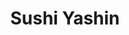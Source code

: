 ---
layout: place
title: Sushi Yashin
permalink: /new-york/brooklyn/sushi-yashin.html
stateAbbr: NY
stateName: New York
cityName: Brooklyn
seo:
  type: restaurant
  links: https://www.sushiyashin.com/
place_id: ChIJSdgc3f1awokRq3dr7RS4D4g
photos:
  - name: >-
      places/ChIJSdgc3f1awokRq3dr7RS4D4g/photos/AeeoHcJXKTlco_bfW7MdLe1nnVvW3Oc7G215luNYI-2JjsWHUDfp4ZyAV4NmR8OtZ67PQFKjMjlWQHqmbNHn0nT7mu8H6GfMKV3BjH55eGFC27grKoAJ1-ZKdtVXm_bNBPI8isWfgC8cb_yPgrfXwvEqEp0X51QbcQ9pt3Q__PD9IE-eZdFDg8wFAdn4tBUrOs2jG1qpAD2uAMscqmqWn95UgyIJTWDLjrm8N_-TwugmAwFAlgMIpYSRZb4idfkDMvodu1KzBGSbObasg6mW1ckky0fFzGfOVza89PWhgsbm8J18pB0W8MEuSFbYJ2F8-Kj5wwV27o8wXcq7_Q8foQo0Ww0tgSSNrPde4lpx_D7xxUksjZ66O9Y7iaC7h_7dIlKzC3pVjrkm35q02ovPkJ97Hud8_YdlSFMGUHSRh9wO9jW3dvgu
    widthPx: 4800
    heightPx: 3840
    authorAttributions:
      - displayName: Nic Garcia
        uri: https://maps.google.com/maps/contrib/105601992699102170460
        photoUri: >-
          https://lh3.googleusercontent.com/a-/ALV-UjXcSq9plx4YrTqFmwFSTa3n-mJMSwp9TW62hId8Y2MnmIp4kFxo=s100-p-k-no-mo
    flagContentUri: >-
      https://www.google.com/local/imagery/report/?cb_client=maps_api_places.places_api&image_key=!1e10!2sCIHM0ogKEICAgMDQ-KbA7QE&hl=en-US
    googleMapsUri: >-
      https://www.google.com/maps/place//data=!3m4!1e2!3m2!1sCIHM0ogKEICAgMDQ-KbA7QE!2e10!4m2!3m1!1s0x89c25afddd1cd849:0x880fb814ed6b77ab
  - name: >-
      places/ChIJSdgc3f1awokRq3dr7RS4D4g/photos/AeeoHcLaccYdpzmoQOjVYWOFDSze3LC048eg4EUk5QEmyX54QFy-SlP5n0sVs3NSTczG9J1Z4-K-kqEUZ--tKhAHaTvDQ4cB74UmEJfMCrKTiC_WKYzTniLPxbw3bRM8r57xE5OqfSmuxUM4h3ocNUZ00e-ErR1n0hTPUUWshiKYGoKUd0zUjCdnve0fGUq2iOA77U2gBgaB8xtsT83kVmGtSJCL62ZabvDhBLRxOEQTdnTygdWaichkzEwgoE-QUOoVRNBtJe9NtWomL0PDQ8FGhQHWAxRniQvrRaFM4N4igkwAngngiGa_sICFmfXE1QgpGAJ2GaaVxSOMerbBhmvCQTR70DJf2FbkAxVfoRpv3RSUsI8KsOQ6v4BoGaIOlGEAdIicnvsqI4tWepfJG4hEWBUgRi3eZo7qJh2TUqb1D37L4Q
    widthPx: 4032
    heightPx: 2268
    authorAttributions:
      - displayName: Julien Bourneuf
        uri: https://maps.google.com/maps/contrib/111644518165064679706
        photoUri: >-
          https://lh3.googleusercontent.com/a-/ALV-UjXTFvA2akW2Fi_3ob2X2GUaSRSOYrTT96etbYbA9zpOfQAQDy5mSA=s100-p-k-no-mo
    flagContentUri: >-
      https://www.google.com/local/imagery/report/?cb_client=maps_api_places.places_api&image_key=!1e10!2sCIHM0ogKEICAgICk4sD3fg&hl=en-US
    googleMapsUri: >-
      https://www.google.com/maps/place//data=!3m4!1e2!3m2!1sCIHM0ogKEICAgICk4sD3fg!2e10!4m2!3m1!1s0x89c25afddd1cd849:0x880fb814ed6b77ab
  - name: >-
      places/ChIJSdgc3f1awokRq3dr7RS4D4g/photos/AeeoHcLEoo2pxZJkhky8MTyFbKhmI0keKM1bbk4af5HcLuaa-DHayo6rQQefcYTuhYgZyNXILBYoFntMKRaMtqbPUuaxfnmAZ__gEjSqsmUZZ_S7GraL61xkXxAi7XbZo1p1sdorkQcIVTQKcmoQDBMRwsi2F2N0tD10nPEbUFZr8A8-SUqToqkiKVH-wGYGbbXCz1YzLXprwgnFlUmB09JAJZnBSMvOEy14bXohXOvHz_O2jpr2mYXvpUj8IH-9dSn5qIJoMjv51aPmhAgeAiwWhEZYw1Kt97JNraduxI_kprdVI_JWRUpZoOFI9Rza_DnqbPnB43FgBdzjYqiDJ86SZDHpjHYCEm3Xpc-hKug4jLF0kaQ-dXHHEboxgn0mN1cSAiklpDRzwWjV-2Ud_gm-_F2Mh4EpZBTcinHYca0ytMIFVLIF
    widthPx: 4032
    heightPx: 3024
    authorAttributions:
      - displayName: Jesse Xu
        uri: https://maps.google.com/maps/contrib/101630521694810011576
        photoUri: >-
          https://lh3.googleusercontent.com/a-/ALV-UjUfV1BFHZzFWZM-8_8jzEmt13NHk2feU8iQ32M5hAkRu9iAqYQfnQ=s100-p-k-no-mo
    flagContentUri: >-
      https://www.google.com/local/imagery/report/?cb_client=maps_api_places.places_api&image_key=!1e10!2sCIHM0ogKEICAgIDE_MuilwE&hl=en-US
    googleMapsUri: >-
      https://www.google.com/maps/place//data=!3m4!1e2!3m2!1sCIHM0ogKEICAgIDE_MuilwE!2e10!4m2!3m1!1s0x89c25afddd1cd849:0x880fb814ed6b77ab
  - name: >-
      places/ChIJSdgc3f1awokRq3dr7RS4D4g/photos/AeeoHcKcJ15m2Csifk3MKLuwJjpUvMd2Uc5qmsLmcOhjdyJr6lLKaXQ_sQjACimPkSezwmT59Q-rHoKHn1aPqcAVYMlmmDkvFW7qjHxnsypTXE13N4B4Q5H12XwgN_G0PZj3MpvfLCq8uZHTEIGwQJTOhdOHIkDF3cbHonttBLa-vhHbtpBvOqZXoox5188_f4qyFpOCEke4cxWlTsL08RzpQ0h3oSrx-FrAAOPazUM4tne8Z6ROCpQCtQ36wlTvSZJqq-361-oIinJjJkdvfUkgHzOsi9SfZtTfcbk4qaxreoNVyWwvYRZNc0dUPg1p4KjkThLDx2OumXWT6jSVxmGlckOP3RCssXV_jKuMRRYfyIUqTKvAxJJBlzj2I4yrobBciYrzt9w1ec5XY4mJruLTO4BiVIoXH4QzjgbUH1Kh2_g
    widthPx: 3024
    heightPx: 4032
    authorAttributions:
      - displayName: Yunji Liu
        uri: https://maps.google.com/maps/contrib/111269952845966417337
        photoUri: >-
          https://lh3.googleusercontent.com/a/ACg8ocKi8DPxSCyvyEXsyXM1XdMKl7vje0Yv-IN8yx_6lsNEIq0Rjw=s100-p-k-no-mo
    flagContentUri: >-
      https://www.google.com/local/imagery/report/?cb_client=maps_api_places.places_api&image_key=!1e10!2sCIHM0ogKEICAgIDVl6CCIA&hl=en-US
    googleMapsUri: >-
      https://www.google.com/maps/place//data=!3m4!1e2!3m2!1sCIHM0ogKEICAgIDVl6CCIA!2e10!4m2!3m1!1s0x89c25afddd1cd849:0x880fb814ed6b77ab
  - name: >-
      places/ChIJSdgc3f1awokRq3dr7RS4D4g/photos/AeeoHcJxugjhN_dt5RgEKtpjoKjz17iOiYLv0Jd4aaukxYmGwlyYnUMrKMqdqxiMhap2-XCJCPXUzDHmflsTtfJe3SoAgsarqcLAaPIpIimKRIQYuYe37Ni508lT-p6P8_4vJh-GpVFlouBYBVsoxOkxzQjeSAvHgjgHj62lX3Tr8Ky3YLLQbPqOlHMjiLdEOfHnezyrwMsFzkxNnpNIUVVhsC68fcxbQZVmw0OfoF1yQwLFjyL7GnRHzErQQZwcQlwbKsP3cnGLNbP-Re5pCRakZkKBl9shV_1BwxperVj5CMKY3rgi5_5op7PIAzR73n0l14xys9GOKbAiVWD8udKDbIh5pSURUzKaa6PNp2I2oWvkzhLA0xLxuWdEzODO_OBDAeDUK3-4O-sl261rjrQ1kgTNIegfsy6T2ck7jmlxDHkPW1gi
    widthPx: 3600
    heightPx: 4800
    authorAttributions:
      - displayName: Kicks Kegs
        uri: https://maps.google.com/maps/contrib/109501076204071866175
        photoUri: >-
          https://lh3.googleusercontent.com/a-/ALV-UjUOpNGj1eoejP7Bke0TEh7g5nBxe00SC9dmi5zdQRf8iWEXCaw=s100-p-k-no-mo
    flagContentUri: >-
      https://www.google.com/local/imagery/report/?cb_client=maps_api_places.places_api&image_key=!1e10!2sCIHM0ogKEICAgIC_hMeLvgE&hl=en-US
    googleMapsUri: >-
      https://www.google.com/maps/place//data=!3m4!1e2!3m2!1sCIHM0ogKEICAgIC_hMeLvgE!2e10!4m2!3m1!1s0x89c25afddd1cd849:0x880fb814ed6b77ab
  - name: >-
      places/ChIJSdgc3f1awokRq3dr7RS4D4g/photos/AeeoHcK7LK2J14Xnyxm0u5sJuyratgTm_yPaXJ_nhJGz6S_RAfQoB1iBhE_uk5zqK4t93WlFG_9ty6aR1aztCx9KbbPkLKeFF72ATSxYLMXvxewbaf_JahhfNdGiCoRqnYLGlYVXNpE_EOfIVyL2_ozLqNgULtFwEJBL8hE5RF_7k4dGHqOfQQSv6DyB0FVbwSO0H5_uTzEPogLKKB4QbI48QkBwZG-H5I1XgQFlTMuRCbuJtKu3IUqCECebl68BHn77bGnEc9In2k_2_0nOhCGFHLkf79i8Src0ui_5zQaAVjxpJfj-L8BCBZjKKL4-Q3IVmwT_p3IFwLZWKRJ1b0Ipo-4AekAe_EaqhSrhvJwpAG7DvL_SAAhRZi_wSfUXKLXIa1VC-cdGH-lnNVWazkHwDZXVKqA7zJHsYsSQ-jmHjkA6JQ
    widthPx: 3600
    heightPx: 4800
    authorAttributions:
      - displayName: Kicks Kegs
        uri: https://maps.google.com/maps/contrib/109501076204071866175
        photoUri: >-
          https://lh3.googleusercontent.com/a-/ALV-UjUOpNGj1eoejP7Bke0TEh7g5nBxe00SC9dmi5zdQRf8iWEXCaw=s100-p-k-no-mo
    flagContentUri: >-
      https://www.google.com/local/imagery/report/?cb_client=maps_api_places.places_api&image_key=!1e10!2sCIHM0ogKEICAgIC_hMeLfg&hl=en-US
    googleMapsUri: >-
      https://www.google.com/maps/place//data=!3m4!1e2!3m2!1sCIHM0ogKEICAgIC_hMeLfg!2e10!4m2!3m1!1s0x89c25afddd1cd849:0x880fb814ed6b77ab
  - name: >-
      places/ChIJSdgc3f1awokRq3dr7RS4D4g/photos/AeeoHcKgkVJFZUuCmMqLtd0TqUxqCweuT_qPlDpNSf5_TD7VRdkUvZXp0We9wrL2DG1T25zzzqac1DcqVO105Wxf5-5TvGOP-4ZqBxkrRV7vWZGYBMmJfUFVVo7NGL_06CSK4oIl1ACckR3I0EdL40gZnlSPslS4OxoU5xt37JvlEieFWfeAoCaj_EcWtHcRClnXPUm3QMa726hbH7cSYr0Fe43z6DAY17Ce3qurXHOLp3QGN712dqW-6WTELaVMOdf23zvi5oLjz4TWgQ-bXDkPzHVAwKA_Z5K5dGTeVfct1XWq5q7R7dEo0zDhV1sG263Ml9osZvafe0sCDR-RwH05tVRanMMKNx3MrshczQ2_H_L7W1aCvHAnQPopg4p0Am6VSi4t3Jjj8ZGqtLH-YWb5IWiYacR9TjVxjEwSfAS-OmRTFREW
    widthPx: 2918
    heightPx: 2921
    authorAttributions:
      - displayName: Suanne Lee
        uri: https://maps.google.com/maps/contrib/104106861700096584296
        photoUri: >-
          https://lh3.googleusercontent.com/a-/ALV-UjWu5-D75bOH2Z2qKB8Ot4Ow_F9f9xaQxsd6vTyOl9qXAxYW98V_-A=s100-p-k-no-mo
    flagContentUri: >-
      https://www.google.com/local/imagery/report/?cb_client=maps_api_places.places_api&image_key=!1e10!2sCIHM0ogKEICAgICRlYbx9QE&hl=en-US
    googleMapsUri: >-
      https://www.google.com/maps/place//data=!3m4!1e2!3m2!1sCIHM0ogKEICAgICRlYbx9QE!2e10!4m2!3m1!1s0x89c25afddd1cd849:0x880fb814ed6b77ab
  - name: >-
      places/ChIJSdgc3f1awokRq3dr7RS4D4g/photos/AeeoHcLIx0WM_YdECXZFhmjsjUhmHlaJiurkzexHG7Hpw8YmQYDf_OhuLMZeUYgvv2xk2cIkNTuKxiaZ6A80VGs6p45NV5iChQDORc8ifTtd13TN2ngBnUuD6JV02WQ3OHCxFFkzi8RjSK2leRhxYxNnNN0cGrlTclWrStFVWZ-Do56z3j26TPYl5pH8qWMLr9uuWJjQb7wmTZ78o_gh_lgZUaliEIGhgY4dzo-ov_X-lJ0LXwyEsXD-HKUoAdiYFGIMvbh6H63h_4Zwgon7Yku4Fz6__yb78uHN9vMVxnMNSN7hxuKhPN8Cw00pEfRmNovl9fhsSg5uisV-g5jfnsjz2WP77UEdI16hJeR3aNhyGsWSacazhc5vMmSDMJY8i_bgfnA3c7alkEA9N1V9hHQkvhiKvYLZu5qjzlyqzlzACbXdlZBJ
    widthPx: 4032
    heightPx: 1960
    authorAttributions:
      - displayName: Julien Bourneuf
        uri: https://maps.google.com/maps/contrib/111644518165064679706
        photoUri: >-
          https://lh3.googleusercontent.com/a-/ALV-UjXTFvA2akW2Fi_3ob2X2GUaSRSOYrTT96etbYbA9zpOfQAQDy5mSA=s100-p-k-no-mo
    flagContentUri: >-
      https://www.google.com/local/imagery/report/?cb_client=maps_api_places.places_api&image_key=!1e10!2sCIHM0ogKEICAgICq9q2mqAE&hl=en-US
    googleMapsUri: >-
      https://www.google.com/maps/place//data=!3m4!1e2!3m2!1sCIHM0ogKEICAgICq9q2mqAE!2e10!4m2!3m1!1s0x89c25afddd1cd849:0x880fb814ed6b77ab
  - name: >-
      places/ChIJSdgc3f1awokRq3dr7RS4D4g/photos/AeeoHcI5mVnMSlKCMeRko9VrFmKVNUDHBEiRWlUhBOJzaRYVbc8OYWoW105KAqQVl2UFv1zNKWvYVOK_UwI2waeBZKGOYruP3IucSI8skBC8dgS7-bvNv-OPJvTNyEWre2JjVDQ09wE8Cq3YZvmhg-G8BQ7-PWf0LmcMXBvBGvrESmkqkF1GSdR7ipN5_xODnRR_0GM3UgY-EqcZp1Eg7oddHeSMRBsr9kvsHhxDP_MggNPT4VcEYzow113Y172sbCR8_ciJy6Wf7CfIiSy9sUL_pJHLb-C9K7KUge7DcR9EiZkwhF9KhIe1FO8OBdAb3h2kQ4ASLn2E91q1KpJnUG6YVfkOPBDogLGqQZhsq9VUzAyY_013eZTz23LhI-J_PRfBF_6d8RLxcVjv2uuVg12W1-0D7eZQlfL_ljdPnl_MhdbmEAxi
    widthPx: 3024
    heightPx: 4032
    authorAttributions:
      - displayName: Alex Rivera
        uri: https://maps.google.com/maps/contrib/102730544060063802481
        photoUri: >-
          https://lh3.googleusercontent.com/a-/ALV-UjWS5i3SS3FiuhW0eCgOFzMzZ3GPI-Dantxlj6gfs3jMGmLiXdKqIw=s100-p-k-no-mo
    flagContentUri: >-
      https://www.google.com/local/imagery/report/?cb_client=maps_api_places.places_api&image_key=!1e10!2sCIHM0ogKEICAgICnvZSUygE&hl=en-US
    googleMapsUri: >-
      https://www.google.com/maps/place//data=!3m4!1e2!3m2!1sCIHM0ogKEICAgICnvZSUygE!2e10!4m2!3m1!1s0x89c25afddd1cd849:0x880fb814ed6b77ab
  - name: >-
      places/ChIJSdgc3f1awokRq3dr7RS4D4g/photos/AeeoHcKt4jrfA_hbZrdgSkFjxdTPrIrpImK-UWeFnqQScl9OlvCBQHHa1L5o-SnWMVigh-mAE9uAnFse3dS-zZQ1d3DLFEmT4AFoQ0sobvhEmC6rhusZzl5zTWoZl6puwH6Roti-IP3kFvPhok2lDsTNMDywGBNq3V_DJcIhYAZCoP4rMy27CVLYI_7ehYtKDK3F2iGBTE5RS7P-1kgb6Mjv0qiGusdfoppZHXU8WWoIvQqAxOplXedHplSu3gVou8b0N4Rhu_BwvMasoBHuXPLVx5raaQz-17fHzOjTs5U9wTtgBN6GK3QkQkl_e-zNorL5505bKMkfjD9cRU0-reOt9yVXHC0g9z-tfrAF9kdiF6KWXTUYPgp7NRDpDAYoHpymYC9VEielntb54WYLxsyUShqDkgtmMNxghAJfvqOdbHk
    widthPx: 3600
    heightPx: 4800
    authorAttributions:
      - displayName: Kicks Kegs
        uri: https://maps.google.com/maps/contrib/109501076204071866175
        photoUri: >-
          https://lh3.googleusercontent.com/a-/ALV-UjUOpNGj1eoejP7Bke0TEh7g5nBxe00SC9dmi5zdQRf8iWEXCaw=s100-p-k-no-mo
    flagContentUri: >-
      https://www.google.com/local/imagery/report/?cb_client=maps_api_places.places_api&image_key=!1e10!2sCIHM0ogKEICAgIC_hMeLPg&hl=en-US
    googleMapsUri: >-
      https://www.google.com/maps/place//data=!3m4!1e2!3m2!1sCIHM0ogKEICAgIC_hMeLPg!2e10!4m2!3m1!1s0x89c25afddd1cd849:0x880fb814ed6b77ab
address: 381 5th Ave, Brooklyn, NY 11215, USA
street: 381 5th Ave
city: Brooklyn
state: NY
zip: '11215'
country: USA
neighborhood: Park Slope
latitude: '40.670856'
longitude: '-73.984732'
accessibility_options:
  wheelchairAccessibleParking: false
business_status: OPERATIONAL
name: Sushi Yashin
google_maps_links:
  directionsUri: >-
    https://www.google.com/maps/dir//''/data=!4m7!4m6!1m1!4e2!1m2!1m1!1s0x89c25afddd1cd849:0x880fb814ed6b77ab!3e0
  placeUri: https://maps.google.com/?cid=9804257313830959019
  writeAReviewUri: >-
    https://www.google.com/maps/place//data=!4m3!3m2!1s0x89c25afddd1cd849:0x880fb814ed6b77ab!12e1
  reviewsUri: >-
    https://www.google.com/maps/place//data=!4m4!3m3!1s0x89c25afddd1cd849:0x880fb814ed6b77ab!9m1!1b1
  photosUri: >-
    https://www.google.com/maps/place//data=!4m3!3m2!1s0x89c25afddd1cd849:0x880fb814ed6b77ab!10e5
primary_type: Sushi Restaurant
opening_hours:
  regular: null
  current: null
secondary_opening_hours:
  regular:
    weekdayDescriptions: null
    type: null
  current:
    weekdayDescriptions: null
    type: null
phone: (718) 788-6789
price_level: PRICE_LEVEL_MODERATE
price_range: $30 &ndash; $50
rating: '4.4'
rating_count: 0
website: https://www.sushiyashin.com/
description: >-
  Explore Sushi Yashin in Brooklyn, NY$$$Sushi Yashin in Brooklyn, NY, stands
  out as a cozy Japanese eatery perfect for those seeking fresh sushi options in
  a relaxed setting. This spot delivers a menu featuring artfully prepared
  rolls, sashimi, and chef-driven specials that highlight quality ingredients
  and thoughtful flavors, including choices for vegetarians. With its moderate
  pricing and welcoming vibe, it's an ideal destination for anyone looking for
  authentic Japanese cuisine without the fuss. Whether you're in the mood for a
  quick lunch or a casual dinner, the compact space makes it easy to enjoy
  top-rated sushi close to home, blending simplicity with satisfying tastes that
  keep locals coming back.
generative_summary: >-
  Explore Sushi Yashin in Brooklyn, NY$$$Sushi Yashin in Brooklyn, NY, stands
  out as a cozy Japanese eatery perfect for those seeking fresh sushi options in
  a relaxed setting. This spot delivers a menu featuring artfully prepared
  rolls, sashimi, and chef-driven specials that highlight quality ingredients
  and thoughtful flavors, including choices for vegetarians. With its moderate
  pricing and welcoming vibe, it's an ideal destination for anyone looking for
  authentic Japanese cuisine without the fuss. Whether you're in the mood for a
  quick lunch or a casual dinner, the compact space makes it easy to enjoy
  top-rated sushi close to home, blending simplicity with satisfying tastes that
  keep locals coming back.
generative_disclosure: Summarized by AI using the Grok-3-Mini model.
reviews:
  - name: >-
      places/ChIJSdgc3f1awokRq3dr7RS4D4g/reviews/ChdDSUhNMG9nS0VJQ0FnSUNudlpTVThnRRAB
    relativePublishTimeDescription: 4 months ago
    rating: 4
    text:
      text: >-
        Food was good. I really liked the gyoza and the chicken karaage. The
        sushi was ok. I preferred the appetizers. Not bad.
      languageCode: en
    originalText:
      text: >-
        Food was good. I really liked the gyoza and the chicken karaage. The
        sushi was ok. I preferred the appetizers. Not bad.
      languageCode: en
    authorAttribution:
      displayName: Alex Rivera
      uri: https://www.google.com/maps/contrib/102730544060063802481/reviews
      photoUri: >-
        https://lh3.googleusercontent.com/a-/ALV-UjWS5i3SS3FiuhW0eCgOFzMzZ3GPI-Dantxlj6gfs3jMGmLiXdKqIw=s128-c0x00000000-cc-rp-mo-ba4
    publishTime: '2024-11-15T21:38:59.441660Z'
    flagContentUri: >-
      https://www.google.com/local/review/rap/report?postId=ChdDSUhNMG9nS0VJQ0FnSUNudlpTVThnRRAB&d=17924085&t=1
    googleMapsUri: >-
      https://www.google.com/maps/reviews/data=!4m6!14m5!1m4!2m3!1sChdDSUhNMG9nS0VJQ0FnSUNudlpTVThnRRAB!2m1!1s0x89c25afddd1cd849:0x880fb814ed6b77ab
  - name: >-
      places/ChIJSdgc3f1awokRq3dr7RS4D4g/reviews/ChdDSUhNMG9nS0VJQ0FnSUQzbVBlMXV3RRAB
    relativePublishTimeDescription: a month ago
    rating: 1
    text:
      text: >-
        I ordered delivery once and specified no knocking as I’m in the middle
        of a meeting. Immediately after the order was placed I also received a
        message saying tip in cash. I had already tip on grubhub. I don’t have
        time for this back and forth. When he arrived he proceeded to bang, yes
        bang not knocking, for a solid 3-5 minutes. On and off. I believe they
        deliver their own orders.


        The food was ok so i decided to dine in this time. The food was in fact
        just ok. I ordered a chirashi bowl this time. Something about the fish
        just doesn’t taste the freshest. The tamago egg had a strange yellow hue
        to it.. service was nearly nonexistent.


        I think you should always feel confident and comfortable to eat raw fish
        at a sushi restaurant. I did not feel confident about it eating here.
      languageCode: en
    originalText:
      text: >-
        I ordered delivery once and specified no knocking as I’m in the middle
        of a meeting. Immediately after the order was placed I also received a
        message saying tip in cash. I had already tip on grubhub. I don’t have
        time for this back and forth. When he arrived he proceeded to bang, yes
        bang not knocking, for a solid 3-5 minutes. On and off. I believe they
        deliver their own orders.


        The food was ok so i decided to dine in this time. The food was in fact
        just ok. I ordered a chirashi bowl this time. Something about the fish
        just doesn’t taste the freshest. The tamago egg had a strange yellow hue
        to it.. service was nearly nonexistent.


        I think you should always feel confident and comfortable to eat raw fish
        at a sushi restaurant. I did not feel confident about it eating here.
      languageCode: en
    authorAttribution:
      displayName: lelll omo
      uri: https://www.google.com/maps/contrib/101877196111780867415/reviews
      photoUri: >-
        https://lh3.googleusercontent.com/a/ACg8ocIxihoG69yvg-bT3tWrveRBm7DNN27Q4qJRcYfUISQFUGpg1Hg=s128-c0x00000000-cc-rp-mo-ba3
    publishTime: '2025-02-27T14:05:55.795089Z'
    flagContentUri: >-
      https://www.google.com/local/review/rap/report?postId=ChdDSUhNMG9nS0VJQ0FnSUQzbVBlMXV3RRAB&d=17924085&t=1
    googleMapsUri: >-
      https://www.google.com/maps/reviews/data=!4m6!14m5!1m4!2m3!1sChdDSUhNMG9nS0VJQ0FnSUQzbVBlMXV3RRAB!2m1!1s0x89c25afddd1cd849:0x880fb814ed6b77ab
  - name: >-
      places/ChIJSdgc3f1awokRq3dr7RS4D4g/reviews/ChdDSUhNMG9nS0VJQ0FnSUQ1MExYS193RRAB
    relativePublishTimeDescription: a year ago
    rating: 5
    text:
      text: >-
        I’ve only ordered food to-go from Sushi Yashin and I ordered it 4 days
        in a row, so I hope that sums up my review for the most part.

        The Spicy Girl roll is tasty and delicious with fresh tuna and jalapeno
        for a kick. The Apollo roll is tempura shrimp with some sort of mayo on
        top. The Rainbow roll has different fish on top like tuna, salmon, and
        yellowtail—if you’re looking for one roll with variety, this is the one
        I’d recommend.

        As for the normal rolls, can’t go wrong with a basic California roll.

        We will definitely be back and hopefully for dine-in so we can try it at
        its freshest!
      languageCode: en
    originalText:
      text: >-
        I’ve only ordered food to-go from Sushi Yashin and I ordered it 4 days
        in a row, so I hope that sums up my review for the most part.

        The Spicy Girl roll is tasty and delicious with fresh tuna and jalapeno
        for a kick. The Apollo roll is tempura shrimp with some sort of mayo on
        top. The Rainbow roll has different fish on top like tuna, salmon, and
        yellowtail—if you’re looking for one roll with variety, this is the one
        I’d recommend.

        As for the normal rolls, can’t go wrong with a basic California roll.

        We will definitely be back and hopefully for dine-in so we can try it at
        its freshest!
      languageCode: en
    authorAttribution:
      displayName: David Moldvai
      uri: https://www.google.com/maps/contrib/105361294518909986832/reviews
      photoUri: >-
        https://lh3.googleusercontent.com/a-/ALV-UjX90ckqIbIbNyXrCNfbyY6voDqq6evU1AqAOMudaqukrHN4O-Qt=s128-c0x00000000-cc-rp-mo-ba4
    publishTime: '2023-10-19T00:33:29.890626Z'
    flagContentUri: >-
      https://www.google.com/local/review/rap/report?postId=ChdDSUhNMG9nS0VJQ0FnSUQ1MExYS193RRAB&d=17924085&t=1
    googleMapsUri: >-
      https://www.google.com/maps/reviews/data=!4m6!14m5!1m4!2m3!1sChdDSUhNMG9nS0VJQ0FnSUQ1MExYS193RRAB!2m1!1s0x89c25afddd1cd849:0x880fb814ed6b77ab
  - name: >-
      places/ChIJSdgc3f1awokRq3dr7RS4D4g/reviews/ChZDSUhNMG9nS0VJQ0FnSURKMUtXU2NBEAE
    relativePublishTimeDescription: a year ago
    rating: 5
    text:
      text: >-
        Sweet atmosphere, calm, a nice place to visit! Friendly service, VERY
        fresh and flavorful fish, especially the yellowtail and tuna. Served
        beautifully- they put wasabi into the rolls/nigiri directly, so you do
        have to request that it be on the side if that’s not your thing.
      languageCode: en
    originalText:
      text: >-
        Sweet atmosphere, calm, a nice place to visit! Friendly service, VERY
        fresh and flavorful fish, especially the yellowtail and tuna. Served
        beautifully- they put wasabi into the rolls/nigiri directly, so you do
        have to request that it be on the side if that’s not your thing.
      languageCode: en
    authorAttribution:
      displayName: Emily Tirpak
      uri: https://www.google.com/maps/contrib/106277263742866797120/reviews
      photoUri: >-
        https://lh3.googleusercontent.com/a-/ALV-UjX9YCwFli9EETYIIqnh2lRv0AeHm8DSnx5N-zbiE4TR59dkWwY=s128-c0x00000000-cc-rp-mo-ba4
    publishTime: '2023-07-11T16:14:09.776686Z'
    flagContentUri: >-
      https://www.google.com/local/review/rap/report?postId=ChZDSUhNMG9nS0VJQ0FnSURKMUtXU2NBEAE&d=17924085&t=1
    googleMapsUri: >-
      https://www.google.com/maps/reviews/data=!4m6!14m5!1m4!2m3!1sChZDSUhNMG9nS0VJQ0FnSURKMUtXU2NBEAE!2m1!1s0x89c25afddd1cd849:0x880fb814ed6b77ab
  - name: >-
      places/ChIJSdgc3f1awokRq3dr7RS4D4g/reviews/ChdDSUhNMG9nS0VJQ0FnSURvdDVfUXp3RRAB
    relativePublishTimeDescription: 6 years ago
    rating: 5
    text:
      text: >-
        Had the pleasure of being served by the owner of the restaurant. The
        place was packed and he was incredibly speedy but was still able to
        serve top notch sushi with a sprinkle of very personable conversation.
      languageCode: en
    originalText:
      text: >-
        Had the pleasure of being served by the owner of the restaurant. The
        place was packed and he was incredibly speedy but was still able to
        serve top notch sushi with a sprinkle of very personable conversation.
      languageCode: en
    authorAttribution:
      displayName: Kevin Lee
      uri: https://www.google.com/maps/contrib/115689982203080397409/reviews
      photoUri: >-
        https://lh3.googleusercontent.com/a/ACg8ocINT0UIUi5eW0dIODVo0vBTbHzJnTQ4bTwGf4fWS_MDslnGcA=s128-c0x00000000-cc-rp-mo-ba3
    publishTime: '2019-03-25T09:48:46.532163Z'
    flagContentUri: >-
      https://www.google.com/local/review/rap/report?postId=ChdDSUhNMG9nS0VJQ0FnSURvdDVfUXp3RRAB&d=17924085&t=1
    googleMapsUri: >-
      https://www.google.com/maps/reviews/data=!4m6!14m5!1m4!2m3!1sChdDSUhNMG9nS0VJQ0FnSURvdDVfUXp3RRAB!2m1!1s0x89c25afddd1cd849:0x880fb814ed6b77ab
review_summary: >-
  Insights from Recent Feedback$$$Folks who visit this sushi spot often
  highlight the fresh and flavorful rolls, with many enjoying the variety of
  options that bring a nice mix of tastes to the table. While some appreciate
  the tasty appetizers and overall welcoming atmosphere, a few have noted
  occasional hiccups with delivery service that could use some smoothing out. On
  the positive side, the quality ingredients and friendly vibe make it a go-to
  for casual meals, earning nods for its solid execution of Japanese favorites.
  If you're hunting for reliable sushi restaurants nearby, this place generally
  delivers a satisfying experience that's worth trying, based on the shared
  experiences.
review_disclosure: Summarized by AI using the Grok-3-Mini model.
parking_options:
  paidStreetParking: true
  valetParking: false
payment_options:
  acceptsCreditCards: true
  acceptsDebitCards: true
  acceptsCashOnly: false
  acceptsNfc: true
allow_dogs: null
curbside_pickup: false
delivery: true
dine_in: true
good_for_children: null
good_for_groups: null
good_for_sports: false
live_music: false
menu_for_children: false
outdoor_seating: null
reservable: false
restroom: true
serves_beer: true
serves_breakfast: false
serves_brunch: null
serves_cocktails: false
serves_coffee: false
serves_dinner: true
serves_dessert: true
serves_lunch: true
serves_vegetarian_food: true
serves_wine: true
takeout: true
update_category: pro
places_description: >-
  Chill, compact spot offering sushi rolls & sashimi, plus chef's-choice & lunch
  specials.

---